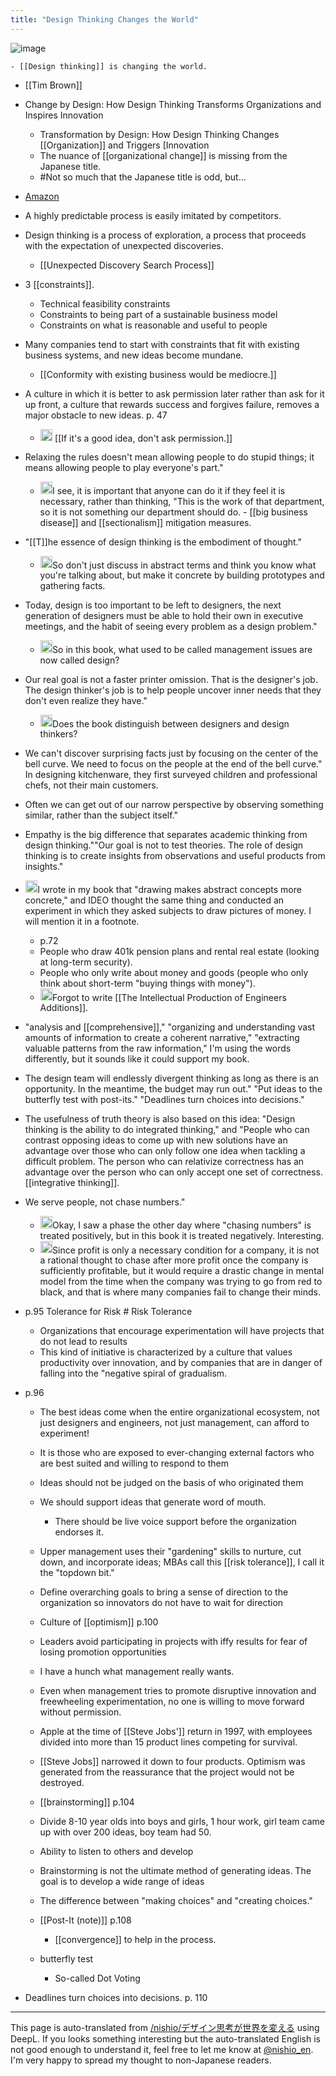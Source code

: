 ```yaml
---
title: "Design Thinking Changes the World"
---
```


![image](https://gyazo.com/87c26a6da53b4c5bd8c6dc22bb253841/thumb/1000)

    - [[Design thinking]] is changing the world.
- [[Tim Brown]]
- Change by Design: How Design Thinking Transforms Organizations and Inspires Innovation
    - Transformation by Design: How Design Thinking Changes [[Organization]] and Triggers [Innovation
    - The nuance of [[organizational change]] is missing from the Japanese title.
    - #Not so much that the Japanese title is odd, but...
- [Amazon](http://amzn.to/2lCRDhO)

- A highly predictable process is easily imitated by competitors.
- Design thinking is a process of exploration, a process that proceeds with the expectation of unexpected discoveries.
    - [[Unexpected Discovery Search Process]]

- 3 [[constraints]].
    - Technical feasibility constraints
    - Constraints to being part of a sustainable business model
    - Constraints on what is reasonable and useful to people
- Many companies tend to start with constraints that fit with existing business systems, and new ideas become mundane.
    - [[Conformity with existing business would be mediocre.]]

- A culture in which it is better to ask permission later rather than ask for it up front, a culture that rewards success and forgives failure, removes a major obstacle to new ideas. p. 47
    - <img src='https://scrapbox.io/api/pages/nishio-en/nishio/icon' alt='nishio.icon' height="19.5"/>  [[If it's a good idea, don't ask permission.]]
- Relaxing the rules doesn't mean allowing people to do stupid things; it means allowing people to play everyone's part."
    - <img src='https://scrapbox.io/api/pages/nishio-en/nishio/icon' alt='nishio.icon' height="19.5"/>I see, it is important that anyone can do it if they feel it is necessary, rather than thinking, "This is the work of that department, so it is not something our department should do.
            - [[big business disease]] and [[sectionalism]] mitigation measures.
- "[[T]]he essence of design thinking is the embodiment of thought."
    - <img src='https://scrapbox.io/api/pages/nishio-en/nishio/icon' alt='nishio.icon' height="19.5"/>So don't just discuss in abstract terms and think you know what you're talking about, but make it concrete by building prototypes and gathering facts.
- Today, design is too important to be left to designers, the next generation of designers must be able to hold their own in executive meetings, and the habit of seeing every problem as a design problem."
    - <img src='https://scrapbox.io/api/pages/nishio-en/nishio/icon' alt='nishio.icon' height="19.5"/>So in this book, what used to be called management issues are now called design?
- Our real goal is not a faster printer omission. That is the designer's job. The design thinker's job is to help people uncover inner needs that they don't even realize they have."
    - <img src='https://scrapbox.io/api/pages/nishio-en/nishio/icon' alt='nishio.icon' height="19.5"/>Does the book distinguish between designers and design thinkers?
- We can't discover surprising facts just by focusing on the center of the bell curve. We need to focus on the people at the end of the bell curve." In designing kitchenware, they first surveyed children and professional chefs, not their main customers.
- Often we can get out of our narrow perspective by observing something similar, rather than the subject itself."
- Empathy is the big difference that separates academic thinking from design thinking.""Our goal is not to test theories. The role of design thinking is to create insights from observations and useful products from insights."
- <img src='https://scrapbox.io/api/pages/nishio-en/nishio/icon' alt='nishio.icon' height="19.5"/>I wrote in my book that "drawing makes abstract concepts more concrete," and IDEO thought the same thing and conducted an experiment in which they asked subjects to draw pictures of money. I will mention it in a footnote.
    - p.72
    - People who draw 401k pension plans and rental real estate (looking at long-term security).
    - People who only write about money and goods (people who only think about short-term "buying things with money").
    - <img src='https://scrapbox.io/api/pages/nishio-en/nishio/icon' alt='nishio.icon' height="19.5"/>Forgot to write [[The Intellectual Production of Engineers Additions]].
- "analysis and [[comprehensive]]," "organizing and understanding vast amounts of information to create a coherent narrative," "extracting valuable patterns from the raw information," I'm using the words differently, but it sounds like it could support my book.
- The design team will endlessly divergent thinking as long as there is an opportunity. In the meantime, the budget may run out." "Put ideas to the butterfly test with post-its." "Deadlines turn choices into decisions."
- The usefulness of truth theory is also based on this idea: "Design thinking is the ability to do integrated thinking," and "People who can contrast opposing ideas to come up with new solutions have an advantage over those who can only follow one idea when tackling a difficult problem. The person who can relativize correctness has an advantage over the person who can only accept one set of correctness.  [[integrative thinking]].
- We serve people, not chase numbers."
    - <img src='https://scrapbox.io/api/pages/nishio-en/nishio/icon' alt='nishio.icon' height="19.5"/>Okay, I saw a phase the other day where "chasing numbers" is treated positively, but in this book it is treated negatively. Interesting.
    - <img src='https://scrapbox.io/api/pages/nishio-en/nishio/icon' alt='nishio.icon' height="19.5"/>Since profit is only a necessary condition for a company, it is not a rational thought to chase after more profit once the company is sufficiently profitable, but it would require a drastic change in mental model from the time when the company was trying to go from red to black, and that is where many companies fail to change their minds.

- p.95 Tolerance for Risk # Risk Tolerance
    - Organizations that encourage experimentation will have projects that do not lead to results
    - This kind of initiative is characterized by a culture that values productivity over innovation, and by companies that are in danger of falling into the "negative spiral of gradualism.

- p.96
    - The best ideas come when the entire organizational ecosystem, not just designers and engineers, not just management, can afford to experiment!
    - It is those who are exposed to ever-changing external factors who are best suited and willing to respond to them
    - Ideas should not be judged on the basis of who originated them
    - We should support ideas that generate word of mouth.
        - There should be live voice support before the organization endorses it.
    - Upper management uses their "gardening" skills to nurture, cut down, and incorporate ideas; MBAs call this [[risk tolerance]], I call it the "topdown bit."
    - Define overarching goals to bring a sense of direction to the organization so innovators do not have to wait for direction

    - Culture of [[optimism]] p.100
    - Leaders avoid participating in projects with iffy results for fear of losing promotion opportunities
    - I have a hunch what management really wants.
    - Even when management tries to promote disruptive innovation and freewheeling experimentation, no one is willing to move forward without permission.
    - Apple at the time of [[Steve Jobs']] return in 1997, with employees divided into more than 15 product lines competing for survival.
    - [[Steve Jobs]] narrowed it down to four products. Optimism was generated from the reassurance that the project would not be destroyed.

    - [[brainstorming]]  p.104
    - Divide 8-10 year olds into boys and girls, 1 hour work, girl team came up with over 200 ideas, boy team had 50.
    - Ability to listen to others and develop
    - Brainstorming is not the ultimate method of generating ideas. The goal is to develop a wide range of ideas
    - The difference between "making choices" and "creating choices."

    - [[Post-It (note)]]  p.108
        - [[convergence]] to help in the process.
    - butterfly test
        - So-called Dot Voting
- Deadlines turn choices into decisions. p. 110
---
This page is auto-translated from [/nishio/デザイン思考が世界を変える](https://scrapbox.io/nishio/デザイン思考が世界を変える) using DeepL. If you looks something interesting but the auto-translated English is not good enough to understand it, feel free to let me know at [@nishio_en](https://twitter.com/nishio_en). I'm very happy to spread my thought to non-Japanese readers.